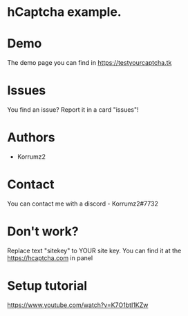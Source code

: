 # hCaptcha example.

# Demo 

The demo page you can find in https://testyourcaptcha.tk

# Issues 

You find an issue? Report it in a card "issues"!

# Authors

- Korrumz2

# Contact

You can contact me with a discord - Korrumz2#7732
# Don't work? 

Replace text "sitekey" to YOUR site key. You can find it at the https://hcaptcha.com in panel

# Setup tutorial 

https://www.youtube.com/watch?v=K7O1btI1KZw 

